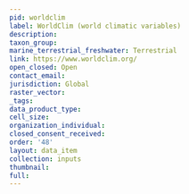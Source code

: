 ```yaml
---
pid: worldclim
label: WorldClim (world climatic variables)
description: 
taxon_group: 
marine_terrestrial_freshwater: Terrestrial
link: https://www.worldclim.org/
open_closed: Open
contact_email: 
jurisdiction: Global
raster_vector: 
_tags: 
data_product_type: 
cell_size: 
organization_individual: 
closed_consent_received: 
order: '48'
layout: data_item
collection: inputs
thumbnail: 
full: 
---
```

